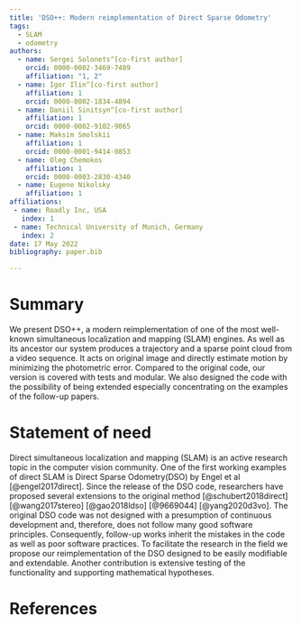 ```yaml
---
title: 'DSO++: Modern reimplementation of Direct Sparse Odometry'
tags:
  - SLAM
  - odometry
authors:
  - name: Sergei Solonets^[co-first author]
    orcid: 0000-0002-3469-7489
    affiliation: "1, 2" 
  - name: Igor Ilin^[co-first author]
    affiliation: 1
    orcid: 0000-0002-1834-4894
  - name: Daniil Sinitsyn^[co-first author]
    affiliation: 1
    orcid: 0000-0002-9102-9065
  - name: Maksim Smolskii
    affiliation: 1
    orcid: 0000-0001-9414-0853
  - name: Oleg Chemokos 
    affiliation: 1
    orcid: 0000-0003-2830-4340
  - name: Eugene Nikolsky
    affiliation: 1
affiliations:
 - name: Roadly Inc, USA
   index: 1
 - name: Technical University of Munich, Germany
   index: 2
date: 17 May 2022
bibliography: paper.bib

---
```



# Summary

We present DSO++, a modern reimplementation of one of the most well-known simultaneous localization and mapping (SLAM) engines. As well as its ancestor our system produces a trajectory and a sparse point cloud from a video sequence. It acts on original image and directly estimate motion by minimizing the photometric error. Compared to the original code, our version is covered with tests and modular. We also designed the code with the possibility of being extended especially concentrating on the examples of the follow-up papers. 

# Statement of need

Direct simultaneous localization and mapping (SLAM) is an active research topic in the computer vision community. One of the first working examples of direct SLAM is Direct Sparse Odometry(DSO) by Engel et al [@engel2017direct]. Since the release of the DSO code, researchers have proposed several extensions to the original method [@schubert2018direct] [@wang2017stereo] [@gao2018ldso] [@9669044] [@yang2020d3vo]. The original DSO code was not designed with a presumption of continuous development and, therefore, does not follow many good software principles. Consequently, follow-up works inherit the mistakes in the code as well as poor software practices. To facilitate the research in the field we propose our reimplementation of the DSO designed to be easily modifiable and extendable. Another contribution is extensive testing of the functionality and supporting mathematical hypotheses.

# References
